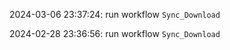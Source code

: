 2024-03-06 23:37:24: run workflow `Sync_Download` 

2024-02-28 23:36:56: run workflow `Sync_Download` 


